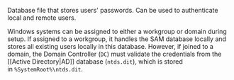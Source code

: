 Database file that stores users' passwords. Can be used to authenticate local and remote users.

Windows systems can be assigned to either a workgroup or domain during setup. If assigned to a workgroup, it handles the SAM database locally and stores all existing users locally in this database. However, if joined to a domain, the Domain Controller (`DC`) must validate the credentials from the [[Active Directory|AD]] database (`ntds.dit`), which is stored in `%SystemRoot%\ntds.dit`.